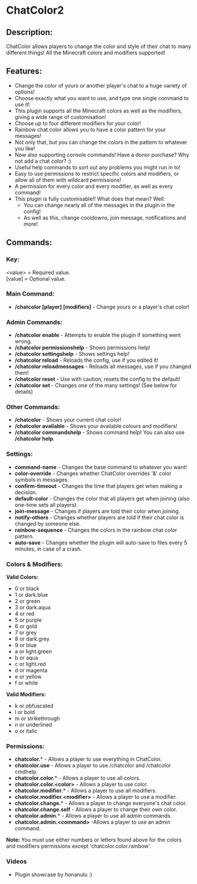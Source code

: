 # ChatColor2
## Description:
ChatColor allows players to change the color and style of their chat to 
many different things! All the Minecraft colors and modifiers supported!

## Features:
* Change the color of yours or another player's chat to a huge variety of options!
* Choose exactly what you want to use, and type one single command to use it!
* This plugin supports all the Minecraft colors as well as the modifiers, giving
a wide range of customisation!
* Choose up to four different modifiers for your color!
* Rainbow chat color allows you to have a color pattern for your messages!
* Not only that, but you can change the colors in the pattern to whatever you like!
* Now also supporting console commands! Have a donor purchase? Why not add a chat color? :)
* Useful help commands to sort out any problems you might run in to!
* Easy to use permissions to restrict specific colors and modifiers, or allow all
of them with wildcard permissions!
* A permission for every color and every modifier, as well as every command!
* This plugin is fully customisable!! What does that mean? Well:
  * You can change nearly all of the messages in the plugin in the config!
  * As well as this, change cooldowns, join message, notifications and more!

## Commands:

### Key:
\<value> = Required value.\
\[value] = Optional value.

### Main Command:
* **/chatcolor \[player] <color> \[modifiers]** - Change yours or a player's chat color!

### Admin Commands:
* **/chatcolor enable** - Attempts to enable the plugin if something went wrong.
* **/chatcolor permissionshelp** - Shows permissions help!
* **/chatcolor settingshelp** - Shows settings help!
* **/chatcolor reload** - Reloads the config, use if you edited it!
* **/chatcolor reloadmessages** - Reloads all messages, use if you changed them!
* **/chatcolor reset** - Use with caution, resets the config to the default!
* **/chatcolor set <setting> <value>** - Changes one of the many settings! (See below
for details)

### Other Commands:
* **/chatcolor** - Shows your current chat color!
* **/chatcolor available** - Shows your available colours and modifiers!
* **/chatcolor commandshelp** - Shows command help! You can also use **/chatcolor help**.

### Settings:
* **command-name** - Changes the base command to whatever you want!
* **color-override** - Changes whether ChatColor overrides '&' color symbols in messages.
* **confirm-timeout** - Changes the time that players get when making a decision.
* **default-color** - Changes the color that all players get when joining (also one-time
sets all players).
* **join-message** - Changes if players are told their color when joining.
* **notify-others** - Changes whether players are told if their chat color is changed
by someone else.
* **rainbow-sequence** - Changes the colors in the rainbow chat color pattern.
* **auto-save** - Changes whether the plugin will auto-save to files every 5 minutes, in
case of a crash.

### Colors & Modifiers:
**Valid Colors:**
* 0 or black
* 1 or dark.blue
* 2 or green
* 3 or dark.aqua
* 4 or red
* 5 or purple
* 6 or gold
* 7 or grey
* 8 or dark.grey
* 9 or blue
* a or light.green
* b or aqua
* c or light.red
* d or magenta
* e or yellow
* f or white

**Valid Modifiers:**
* k or obfuscated
* l or bold
* m or strikethrough
* n or underlined
* o or italic

### Permissions:
* **chatcolor.*** - Allows a player to use everything in ChatColor.
* **chatcolor.use** - Allows a player to use /chatcolor and /chatcolor cmdhelp.
* **chatcolor.color.*** - Allows a player to use all colors.
* **chatcolor.color.\<color>** - Allows a player to use color.
* **chatcolor.modifier.*** - Allows a player to use all modifiers.
* **chatcolor.modifier.\<modifier>** - Allows a player to use a modifier.
* **chatcolor.change.*** - Allows a player to change everyone's chat color.
* **chatcolor.change.self** - Allows a player to change their own color.
* **chatcolor.admin.*** - Allows a player to use all admin commands.
* **chatcolor.admin.\<command>** -Allows a player to use an admin command.

**Note:** You must use either numbers or letters found above for the colors and
modifiers permissions except 'chatcolor.color.rainbow'.

### Videos
* Plugin showcase by honanulu :)